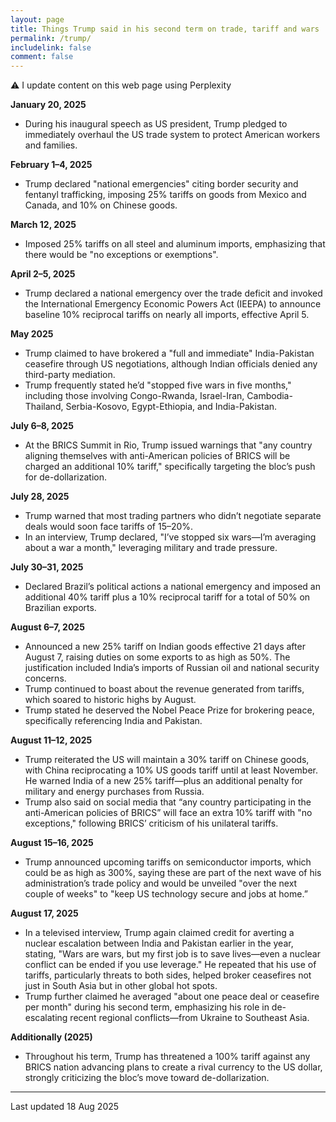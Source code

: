 ```yaml
---
layout: page
title: Things Trump said in his second term on trade, tariff and wars
permalink: /trump/
includelink: false
comment: false
---
```

⚠️ I update content on this web page using Perplexity

**January 20, 2025**
- During his inaugural speech as US president, Trump pledged to immediately overhaul the US trade system to protect American workers and families.

**February 1–4, 2025**
- Trump declared "national emergencies" citing border security and fentanyl trafficking, imposing 25% tariffs on goods from Mexico and Canada, and 10% on Chinese goods.

**March 12, 2025**
- Imposed 25% tariffs on all steel and aluminum imports, emphasizing that there would be "no exceptions or exemptions".

**April 2–5, 2025**
- Trump declared a national emergency over the trade deficit and invoked the International Emergency Economic Powers Act (IEEPA) to announce baseline 10% reciprocal tariffs on nearly all imports, effective April 5.

**May 2025**
- Trump claimed to have brokered a "full and immediate" India-Pakistan ceasefire through US negotiations, although Indian officials denied any third-party mediation.
- Trump frequently stated he’d "stopped five wars in five months," including those involving Congo-Rwanda, Israel-Iran, Cambodia-Thailand, Serbia-Kosovo, Egypt-Ethiopia, and India-Pakistan.

**July 6–8, 2025**
- At the BRICS Summit in Rio, Trump issued warnings that "any country aligning themselves with anti-American policies of BRICS will be charged an additional 10% tariff," specifically targeting the bloc’s push for de-dollarization.

**July 28, 2025**
- Trump warned that most trading partners who didn’t negotiate separate deals would soon face tariffs of 15–20%.
- In an interview, Trump declared, "I’ve stopped six wars—I’m averaging about a war a month," leveraging military and trade pressure.

**July 30–31, 2025**
- Declared Brazil’s political actions a national emergency and imposed an additional 40% tariff plus a 10% reciprocal tariff for a total of 50% on Brazilian exports.

**August 6–7, 2025**
- Announced a new 25% tariff on Indian goods effective 21 days after August 7, raising duties on some exports to as high as 50%. The justification included India’s imports of Russian oil and national security concerns.
- Trump continued to boast about the revenue generated from tariffs, which soared to historic highs by August.
- Trump stated he deserved the Nobel Peace Prize for brokering peace, specifically referencing India and Pakistan.

**August 11–12, 2025**
- Trump reiterated the US will maintain a 30% tariff on Chinese goods, with China reciprocating a 10% US goods tariff until at least November. He warned India of a new 25% tariff—plus an additional penalty for military and energy purchases from Russia.
- Trump also said on social media that “any country participating in the anti-American policies of BRICS” will face an extra 10% tariff with "no exceptions," following BRICS’ criticism of his unilateral tariffs.

**August 15–16, 2025**
- Trump announced upcoming tariffs on semiconductor imports, which could be as high as 300%, saying these are part of the next wave of his administration’s trade policy and would be unveiled "over the next couple of weeks" to "keep US technology secure and jobs at home.”

**August 17, 2025**
- In a televised interview, Trump again claimed credit for averting a nuclear escalation between India and Pakistan earlier in the year, stating, "Wars are wars, but my first job is to save lives—even a nuclear conflict can be ended if you use leverage." He repeated that his use of tariffs, particularly threats to both sides, helped broker ceasefires not just in South Asia but in other global hot spots.
- Trump further claimed he averaged "about one peace deal or ceasefire per month" during his second term, emphasizing his role in de-escalating recent regional conflicts—from Ukraine to Southeast Asia.

**Additionally (2025)**
- Throughout his term, Trump has threatened a 100% tariff against any BRICS nation advancing plans to create a rival currency to the US dollar, strongly criticizing the bloc’s move toward de-dollarization.

***

Last updated 18 Aug 2025
